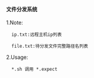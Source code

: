 #### 文件分发系统

1.Note:

```
  ip.txt:远程主机ip列表

  file.txt:待分发文件完整路径名列表

```
2.Usage:

```
  *.sh 调用 *.expect
```
